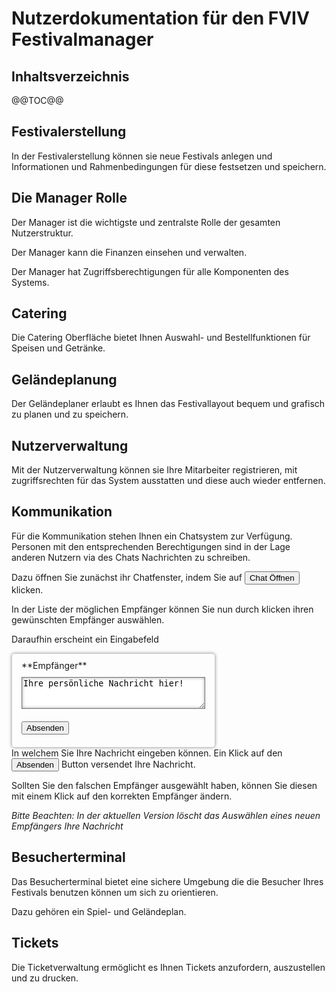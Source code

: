 # Nutzerdokumentation für den FVIV Festivalmanager

## Inhaltsverzeichnis

@@TOC@@

## Festivalerstellung
In der Festivalerstellung können sie neue Festivals anlegen und Informationen und Rahmenbedingungen für diese festsetzen und speichern.
## Die Manager Rolle
Der Manager ist die wichtigste und zentralste Rolle der gesamten Nutzerstruktur.

Der Manager kann die Finanzen einsehen und verwalten.

Der Manager hat Zugriffsberechtigungen für alle Komponenten des Systems.
## Catering
Die Catering Oberfläche bietet Ihnen Auswahl- und Bestellfunktionen für Speisen und Getränke.
## Geländeplanung
Der Geländeplaner erlaubt es Ihnen das Festivallayout bequem und grafisch zu planen und zu speichern.
## Nutzerverwaltung
Mit der Nutzerverwaltung können sie Ihre Mitarbeiter registrieren, mit zugriffsrechten für das System ausstatten und diese auch wieder entfernen.
## Kommunikation
Für die Kommunikation stehen Ihnen ein Chatsystem zur Verfügung. Personen mit den entsprechenden Berechtigungen sind in der Lage anderen Nutzern via des Chats Nachrichten zu schreiben.

Dazu öffnen Sie zunächst ihr Chatfenster, indem Sie auf <button>Chat Öffnen</button> klicken.

In der Liste der möglichen Empfänger können Sie nun durch klicken ihren gewünschten Empfänger auswählen.

Daraufhin erscheint ein Eingabefeld
<div style="border:1px solid #CCCCCC;border-radius:5px;box-shadow:0 0 5px #999999;padding:10px 15px;float:left;"><div>**Empfänger**</div><textarea style="box-shadow:0 0 5px #999999 inset;margin:10px 0" rows=3 cols=34>Ihre persönliche Nachricht hier!</textarea><button style="display:block;margin:10px 0;">Absenden</button>
</div>
<div style="clear:both;"></div>
In welchem Sie Ihre Nachricht eingeben können. Ein Klick auf den <button>Absenden</button> Button versendet Ihre Nachricht.

Sollten Sie den falschen Empfänger ausgewählt haben, können Sie diesen mit einem Klick auf den korrekten Empfänger ändern.

*Bitte Beachten: In der aktuellen Version löscht das Auswählen eines neuen Empfängers Ihre Nachricht*

## Besucherterminal
Das Besucherterminal bietet eine sichere Umgebung die die Besucher Ihres Festivals benutzen können um sich zu orientieren.

Dazu gehören ein Spiel- und Geländeplan.
## Tickets
Die Ticketverwaltung ermöglicht es Ihnen Tickets anzufordern, auszustellen und zu drucken.
